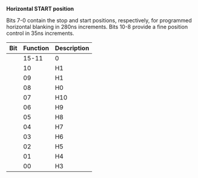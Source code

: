 **Horizontal START position**

Bits 7-0 contain the stop and start positions, respectively, for programmed horizontal blanking in 280ns increments. Bits 10-8 provide a fine position control in 35ns increments.

| Bit| Function| Description  |
|---|---|---  |
||15-11| 0| Unused  |
||10| H1| 140ns  |
||09| H1| 70ns  |
||08| H0| 35ns  |
||07| H10| 35840ns  |
||06| H9| 17920ns  |
||05| H8| 8960ns  |
||04| H7| 4480ns  |
||03| H6| 2240ns  |
||02| H5| 1120ns  |
||01| H4| 560ns  |
||00| H3| 280ns|

